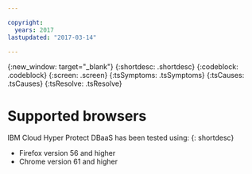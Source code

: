 ```yaml
---

copyright:
  years: 2017
lastupdated: "2017-03-14"

---
```

{:new_window: target="_blank"}
{:shortdesc: .shortdesc}
{:codeblock: .codeblock}
{:screen: .screen}
{:tsSymptoms: .tsSymptoms}
{:tsCauses: .tsCauses}
{:tsResolve: .tsResolve}


# Supported browsers

IBM Cloud Hyper Protect DBaaS has been tested using:
{: shortdesc}

  * Firefox version 56 and higher
  * Chrome version 61 and higher
